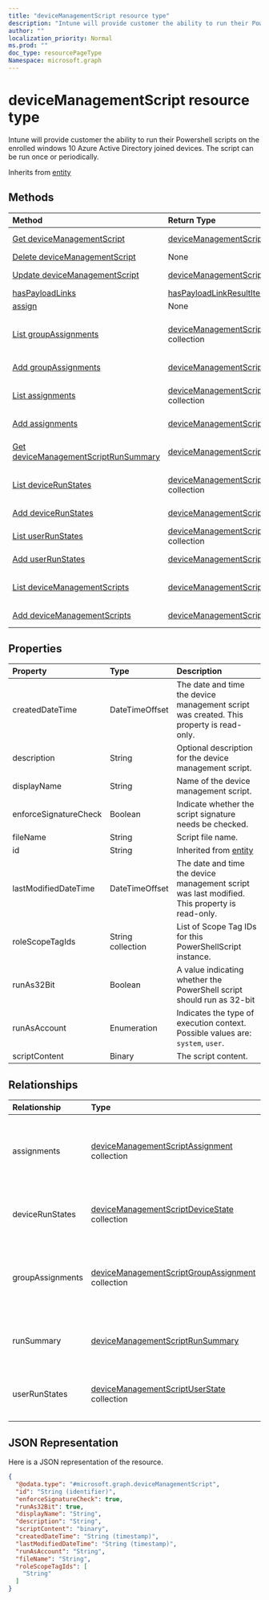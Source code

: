 ```yaml
---
title: "deviceManagementScript resource type"
description: "Intune will provide customer the ability to run their Powershell scripts on the enrolled windows 10 Azure Active Directory joined devices. The script can be run once or periodically."
author: ""
localization_priority: Normal
ms.prod: ""
doc_type: resourcePageType
Namespace: microsoft.graph
---
```



# deviceManagementScript resource type

Intune will provide customer the ability to run their Powershell scripts on the enrolled windows 10 Azure Active Directory joined devices. The script can be run once or periodically.


Inherits from [entity](../resources/entity.md)

## Methods
|Method|Return Type|Description|
|:---|:---|:---|
|[Get deviceManagementScript](../api/intune-devices-devicemanagementscript-get.md)|[deviceManagementScript](../resources/intune-devices-deviceManagementScript.md)|Read properties and relationships of the [deviceManagementScript](../resources/devicemanagementscript.md) object.|
|[Delete deviceManagementScript](../api/intune-devices-devicemanagementscript-delete.md)|None|Deletes a [deviceManagementScript](../resources/devicemanagementscript.md).|
|[Update deviceManagementScript](../api/intune-devices-devicemanagementscript-update.md)|[deviceManagementScript](../resources/intune-devices-deviceManagementScript.md)|Update the properties of a [deviceManagementScript](../resources/devicemanagementscript.md) object.|
|[hasPayloadLinks](../api/intune-devices-devicemanagementscript-haspayloadlinks.md)|[hasPayloadLinkResultItem](../resources/hasPayloadLinkResultItem.md) collection||
|[assign](../api/intune-devices-devicemanagementscript-assign.md)|None||
|[List groupAssignments](../api/intune-devices-devicemanagementscript-list-groupassignments.md)|[deviceManagementScriptGroupAssignment](../resources/intune-devices-deviceManagementScriptGroupAssignment.md) collection|Get the deviceManagementScriptGroupAssignments from the groupAssignments navigation property.|
|[Add groupAssignments](../api/intune-devices-devicemanagementscript-post-groupassignments.md)|[deviceManagementScriptGroupAssignment](../resources/intune-devices-deviceManagementScriptGroupAssignment.md)|Add groupAssignments by posting to the groupAssignments collection.|
|[List assignments](../api/intune-devices-devicemanagementscript-list-assignments.md)|[deviceManagementScriptAssignment](../resources/intune-devices-deviceManagementScriptAssignment.md) collection|Get the deviceManagementScriptAssignments from the assignments navigation property.|
|[Add assignments](../api/intune-devices-devicemanagementscript-post-assignments.md)|[deviceManagementScriptAssignment](../resources/intune-devices-deviceManagementScriptAssignment.md)|Add assignments by posting to the assignments collection.|
|[Get deviceManagementScriptRunSummary](../api/intune-devices-devicemanagementscriptrunsummary-get.md)|[deviceManagementScriptRunSummary](../resources/intune-devices-deviceManagementScriptRunSummary.md)|Read properties and relationships of the [deviceManagementScriptRunSummary](../resources/devicemanagementscriptrunsummary.md) object.|
|[List deviceRunStates](../api/intune-devices-devicemanagementscript-list-devicerunstates.md)|[deviceManagementScriptDeviceState](../resources/intune-devices-deviceManagementScriptDeviceState.md) collection|Get the deviceManagementScriptDeviceStates from the deviceRunStates navigation property.|
|[Add deviceRunStates](../api/intune-devices-devicemanagementscript-post-devicerunstates.md)|[deviceManagementScriptDeviceState](../resources/intune-devices-deviceManagementScriptDeviceState.md)|Add deviceRunStates by posting to the deviceRunStates collection.|
|[List userRunStates](../api/intune-devices-devicemanagementscript-list-userrunstates.md)|[deviceManagementScriptUserState](../resources/intune-devices-deviceManagementScriptUserState.md) collection|Get the deviceManagementScriptUserStates from the userRunStates navigation property.|
|[Add userRunStates](../api/intune-devices-devicemanagementscript-post-userrunstates.md)|[deviceManagementScriptUserState](../resources/intune-devices-deviceManagementScriptUserState.md)|Add userRunStates by posting to the userRunStates collection.|
|[List deviceManagementScripts](../api/intune-devices-devicemanagement-list-devicemanagementscripts.md)|[deviceManagementScript](../resources/intune-devices-deviceManagementScript.md) collection|Get the deviceManagementScripts from the deviceManagementScripts navigation property.|
|[Add deviceManagementScripts](../api/intune-devices-devicemanagement-post-devicemanagementscripts.md)|[deviceManagementScript](../resources/intune-devices-deviceManagementScript.md)|Add deviceManagementScripts by posting to the deviceManagementScripts collection.|

## Properties
|Property|Type|Description|
|:---|:---|:---|
|createdDateTime|DateTimeOffset|The date and time the device management script was created. This property is read-only.|
|description|String|Optional description for the device management script.|
|displayName|String|Name of the device management script.|
|enforceSignatureCheck|Boolean|Indicate whether the script signature needs be checked.|
|fileName|String|Script file name.|
|id|String| Inherited from [entity](../resources/entity.md)|
|lastModifiedDateTime|DateTimeOffset|The date and time the device management script was last modified. This property is read-only.|
|roleScopeTagIds|String collection|List of Scope Tag IDs for this PowerShellScript instance.|
|runAs32Bit|Boolean|A value indicating whether the PowerShell script should run as 32-bit|
|runAsAccount|Enumeration|Indicates the type of execution context. Possible values are: `system`, `user`.|
|scriptContent|Binary|The script content.|

## Relationships
|Relationship|Type|Description|
|:---|:---|:---|
|assignments|[deviceManagementScriptAssignment](../resources/intune-devices-deviceManagementScriptAssignment.md) collection|The list of group assignments for the device management script.|
|deviceRunStates|[deviceManagementScriptDeviceState](../resources/intune-devices-deviceManagementScriptDeviceState.md) collection|List of run states for this script across all devices.|
|groupAssignments|[deviceManagementScriptGroupAssignment](../resources/intune-devices-deviceManagementScriptGroupAssignment.md) collection|The list of group assignments for the device management script.|
|runSummary|[deviceManagementScriptRunSummary](../resources/intune-devices-deviceManagementScriptRunSummary.md)|Run summary for device management script.|
|userRunStates|[deviceManagementScriptUserState](../resources/intune-devices-deviceManagementScriptUserState.md) collection|List of run states for this script across all users.|

## JSON Representation
Here is a JSON representation of the resource.
<!-- {
  "blockType": "resource",
  "keyProperty": "id",
  "@odata.type": "microsoft.graph.deviceManagementScript",
  "baseType": "microsoft.graph.entity",
  "openType": false
}
-->
``` json
{
  "@odata.type": "#microsoft.graph.deviceManagementScript",
  "id": "String (identifier)",
  "enforceSignatureCheck": true,
  "runAs32Bit": true,
  "displayName": "String",
  "description": "String",
  "scriptContent": "binary",
  "createdDateTime": "String (timestamp)",
  "lastModifiedDateTime": "String (timestamp)",
  "runAsAccount": "String",
  "fileName": "String",
  "roleScopeTagIds": [
    "String"
  ]
}
```

